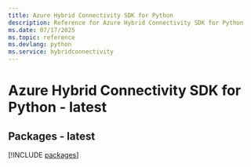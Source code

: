 ```yaml
---
title: Azure Hybrid Connectivity SDK for Python
description: Reference for Azure Hybrid Connectivity SDK for Python
ms.date: 07/17/2025
ms.topic: reference
ms.devlang: python
ms.service: hybridconnectivity
---
```

# Azure Hybrid Connectivity SDK for Python - latest
## Packages - latest
[!INCLUDE [packages](hybrid-connectivity-index.md)]